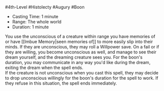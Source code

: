 #4th-Level #Histolecty #Augury #Boon
 
- Casting Time: 1 minute
- Range: The whole world
- Duration: 1 minute  

You use the unconscious of a creature within range you have memories of or have [[Imbue Memory|seen memories of]] to more easily slip into their minds. If they are unconscious, they may roll a Willpower save. On a fail or if they are willing, you become unconscious as well, and manage to see their dream yourself, and the dreaming creature sees you. For the boon's duration, you may communicate in any way you'd like during the dream, exiting the dream when the spell ends.  
If the creature is not unconscious when you cast this spell, they may decide to drop unconscious willingly for the boon's duration for the spell to work. If they refuse in this situation, the spell ends immediately.